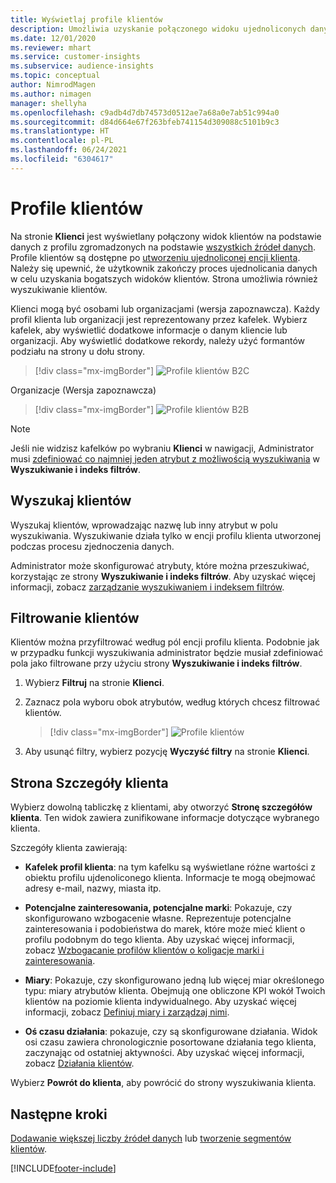 ```yaml
---
title: Wyświetlaj profile klientów
description: Umożliwia uzyskanie połączonego widoku ujednoliconych danych klienta.
ms.date: 12/01/2020
ms.reviewer: mhart
ms.service: customer-insights
ms.subservice: audience-insights
ms.topic: conceptual
author: NimrodMagen
ms.author: nimagen
manager: shellyha
ms.openlocfilehash: c9adb4d7db74573d0512ae7a68a0e7ab51c994a0
ms.sourcegitcommit: d84d664e67f263bfeb741154d309088c5101b9c3
ms.translationtype: HT
ms.contentlocale: pl-PL
ms.lasthandoff: 06/24/2021
ms.locfileid: "6304617"
---
```

# <a name="customer-profiles"></a>Profile klientów

Na stronie **Klienci** jest wyświetlany połączony widok klientów na podstawie danych z profilu zgromadzonych na podstawie [wszystkich źródeł danych](data-sources.md). Profile klientów są dostępne po [utworzeniu ujednoliconej encji klienta](data-unification.md). Należy się upewnić, że użytkownik zakończy proces ujednolicania danych w celu uzyskania bogatszych widoków klientów. Strona umożliwia również wyszukiwanie klientów.

Klienci mogą być osobami lub organizacjami (wersja zapoznawcza). Każdy profil klienta lub organizacji jest reprezentowany przez kafelek. Wybierz kafelek, aby wyświetlić dodatkowe informacje o danym kliencie lub organizacji. Aby wyświetlić dodatkowe rekordy, należy użyć formantów podziału na strony u dołu strony.

> [!div class="mx-imgBorder"] 
> ![Profile klientów B2C](media/profiles-customers.png "Profile klientów B2C")

Organizacje (Wersja zapoznawcza)
> [!div class="mx-imgBorder"] 
> ![Profile klientów B2B](media/profile-customers-b2b.png "Profile klientów B2B")

> [!NOTE]
> Jeśli nie widzisz kafelków po wybraniu **Klienci** w nawigacji, Administrator musi [zdefiniować co najmniej jeden atrybut z możliwością wyszukiwania](search-filter-index.md) w **Wyszukiwanie i indeks filtrów**.

## <a name="search-for-customers"></a>Wyszukaj klientów

Wyszukaj klientów, wprowadzając nazwę lub inny atrybut w polu wyszukiwania. Wyszukiwanie działa tylko w encji profilu klienta utworzonej podczas procesu zjednoczenia danych.

Administrator może skonfigurować atrybuty, które można przeszukiwać, korzystając ze strony **Wyszukiwanie i indeks filtrów**. Aby uzyskać więcej informacji, zobacz [zarządzanie wyszukiwaniem i indeksem filtrów](search-filter-index.md).

## <a name="filter-customers"></a>Filtrowanie klientów

Klientów można przyfiltrować według pól encji profilu klienta. Podobnie jak w przypadku funkcji wyszukiwania administrator będzie musiał zdefiniować pola jako filtrowane przy użyciu strony **Wyszukiwanie i indeks filtrów**.

1. Wybierz **Filtruj** na stronie **Klienci**.

2. Zaznacz pola wyboru obok atrybutów, według których chcesz filtrować klientów.

   > [!div class="mx-imgBorder"] 
   > ![Profile klientów](media/profiles-customers3.png "Profile klientów")

3. Aby usunąć filtry, wybierz pozycję **Wyczyść filtry** na stronie **Klienci**.

##  <a name="customer-details-page"></a>Strona Szczegóły klienta

Wybierz dowolną tabliczkę z klientami, aby otworzyć **Stronę szczegółów klienta**. Ten widok zawiera zunifikowane informacje dotyczące wybranego klienta.

Szczegóły klienta zawierają:

-   **Kafelek profil klienta**: na tym kafelku są wyświetlane różne wartości z obiektu profilu ujdenoliconego klienta. Informacje te mogą obejmować adresy e-mail, nazwy, miasta itp. 

-   **Potencjalne zainteresowania, potencjalne marki**: Pokazuje, czy skonfigurowano wzbogacenie własne. Reprezentuje potencjalne zainteresowania i podobieństwa do marek, które może mieć klient o profilu podobnym do tego klienta. Aby uzyskać więcej informacji, zobacz [Wzbogacanie profilów klientów o koligacje marki i zainteresowania](enrichment-microsoft.md).

-   **Miary**: Pokazuje, czy skonfigurowano jedną lub więcej miar określonego typu: miary atrybutów klienta. Obejmują one obliczone KPI wokół Twoich klientów na poziomie klienta indywidualnego. Aby uzyskać więcej informacji, zobacz [Definiuj miary i zarządzaj nimi](measures.md).

-   **Oś czasu działania**: pokazuje, czy są skonfigurowane działania. Widok osi czasu zawiera chronologicznie posortowane działania tego klienta, zaczynając od ostatniej aktywności. Aby uzyskać więcej informacji, zobacz [Działania klientów](activities.md).

Wybierz **Powrót do klienta**, aby powrócić do strony wyszukiwania klienta.

## <a name="next-steps"></a>Następne kroki

[Dodawanie większej liczby źródeł danych](data-sources.md) lub [tworzenie segmentów klientów](segments.md).


[!INCLUDE[footer-include](../includes/footer-banner.md)]
